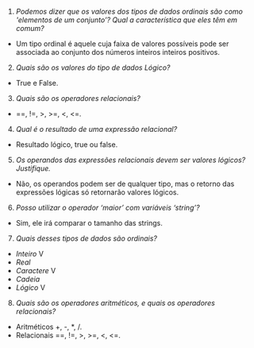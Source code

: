 1. *Podemos dizer que os valores dos tipos de dados ordinais são como 'elementos de um conjunto’? Qual a característica que eles têm em comum?*
* Um tipo ordinal é aquele cuja faixa de valores possíveis pode ser associada ao conjunto dos números inteiros inteiros positivos.

2. *Quais são os valores do tipo de dados Lógico?*
* True e False.

3. *Quais são os operadores relacionais?*
* ==, !=, >, >=, <, <=.

4. *Qual é o resultado de uma expressão relacional?*
* Resultado lógico, true ou false.

5. *Os operandos das expressões relacionais devem ser valores lógicos? Justifique.*
* Não, os operandos podem ser de qualquer tipo, mas o retorno das expressões lógicas só retornarão valores lógicos.

6. *Posso utilizar o operador ‘maior’ com variáveis ‘string’?*
* Sim, ele irá comparar o tamanho das strings.

7. *Quais desses tipos de dados são ordinais?*
* *Inteiro* V
* *Real*
* *Caractere* V
* *Cadeia*
* *Lógico* V

8. *Quais são os operadores aritméticos, e quais os operadores relacionais?*
* Aritméticos +, -, *, /. 
* Relacionais  ==, !=, >, >=, <, <=.